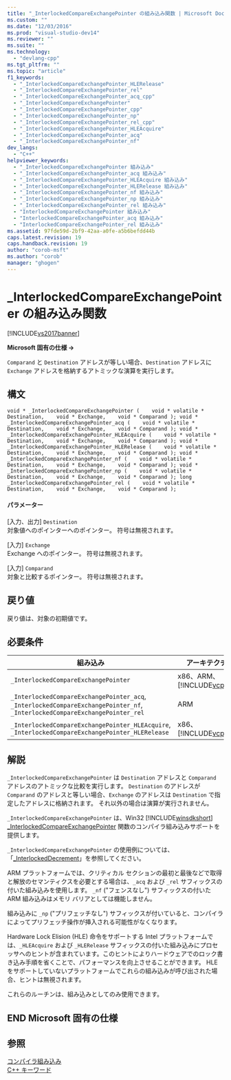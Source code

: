 ```yaml
---
title: "_InterlockedCompareExchangePointer の組み込み関数 | Microsoft Docs"
ms.custom: ""
ms.date: "12/03/2016"
ms.prod: "visual-studio-dev14"
ms.reviewer: ""
ms.suite: ""
ms.technology: 
  - "devlang-cpp"
ms.tgt_pltfrm: ""
ms.topic: "article"
f1_keywords: 
  - "_InterlockedCompareExchangePointer_HLERelease"
  - "_InterlockedCompareExchangePointer_rel"
  - "_InterlockedCompareExchangePointer_acq_cpp"
  - "_InterlockedCompareExchangePointer"
  - "_InterlockedCompareExchangePointer_cpp"
  - "_InterlockedCompareExchangePointer_np"
  - "_InterlockedCompareExchangePointer_rel_cpp"
  - "_InterlockedCompareExchangePointer_HLEAcquire"
  - "_InterlockedCompareExchangePointer_acq"
  - "_InterlockedCompareExchangePointer_nf"
dev_langs: 
  - "C++"
helpviewer_keywords: 
  - "_InterlockedCompareExchangePointer 組み込み"
  - "_InterlockedCompareExchangePointer_acq 組み込み"
  - "_InterlockedCompareExchangePointer_HLEAcquire 組み込み"
  - "_InterlockedCompareExchangePointer_HLERelease 組み込み"
  - "_InterlockedCompareExchangePointer_nf 組み込み"
  - "_InterlockedCompareExchangePointer_np 組み込み"
  - "_InterlockedCompareExchangePointer_rel 組み込み"
  - "InterlockedCompareExchangePointer 組み込み"
  - "InterlockedCompareExchangePointer_acq 組み込み"
  - "InterlockedCompareExchangePointer_rel 組み込み"
ms.assetid: 97fde59d-2bf9-42aa-a0fe-a5b6befdd44b
caps.latest.revision: 19
caps.handback.revision: 19
author: "corob-msft"
ms.author: "corob"
manager: "ghogen"
---
```

# _InterlockedCompareExchangePointer の組み込み関数
[!INCLUDE[vs2017banner](../assembler/inline/includes/vs2017banner.md)]

**Microsoft 固有の仕様 →**  
  
 `Comparand` と `Destination` アドレスが等しい場合、`Destination` アドレスに `Exchange` アドレスを格納するアトミックな演算を実行します。  
  
## 構文  
  
```  
void * _InterlockedCompareExchangePointer (    void * volatile * Destination,    void * Exchange,    void * Comparand ); void * _InterlockedCompareExchangePointer_acq (    void * volatile * Destination,    void * Exchange,    void * Comparand ); void * _InterlockedCompareExchangePointer_HLEAcquire (    void * volatile * Destination,    void * Exchange,    void * Comparand ); void * _InterlockedCompareExchangePointer_HLERelease (    void * volatile * Destination,    void * Exchange,    void * Comparand ); void * _InterlockedCompareExchangePointer_nf (    void * volatile * Destination,    void * Exchange,    void * Comparand ); void * _InterlockedCompareExchangePointer_np (    void * volatile * Destination,    void * Exchange,    void * Comparand ); long _InterlockedCompareExchangePointer_rel (    void * volatile * Destination,    void * Exchange,    void * Comparand );  
```  
  
#### パラメーター  
 \[入力、出力\] `Destination`  
 対象値へのポインターへのポインター。  符号は無視されます。  
  
 \[入力\] `Exchange`  
 Exchange へのポインター。  符号は無視されます。  
  
 \[入力\] `Comparand`  
 対象と比較するポインター。  符号は無視されます。  
  
## 戻り値  
 戻り値は、対象の初期値です。  
  
## 必要条件  
  
|組み込み|アーキテクチャ|Header|  
|----------|-------------|------------|  
|`_InterlockedCompareExchangePointer`|x86、ARM、[!INCLUDE[vcprx64](../Token/vcprx64_md.md)]|\<intrin.h\>|  
|`_InterlockedCompareExchangePointer_acq`, `_InterlockedCompareExchangePointer_nf`, `_InterlockedCompareExchangePointer_rel`|ARM|\<iiintrin.h\>|  
|`_InterlockedCompareExchangePointer_HLEAcquire`, `_InterlockedCompareExchangePointer_HLERelease`|x86、[!INCLUDE[vcprx64](../Token/vcprx64_md.md)]|\<immintrin.h\>|  
  
## 解説  
 `_InterlockedCompareExchangePointer` は `Destination` アドレスと `Comparand` アドレスのアトミックな比較を実行します。  `Destination` のアドレスが `Comparand` のアドレスと等しい場合、`Exchange` のアドレスは `Destination` で指定したアドレスに格納されます。  それ以外の場合は演算が実行されません。  
  
 `_InterlockedCompareExchangePointer` は、Win32 [!INCLUDE[winsdkshort](../atl/reference/includes/winsdkshort_md.md)] [\_InterlockedCompareExchangePointer](http://msdn.microsoft.com/library/ff547863.aspx) 関数のコンパイラ組み込みサポートを提供します。  
  
 `_InterlockedCompareExchangePointer` の使用例については、「[\_InterlockedDecrement](../intrinsics/interlockeddecrement-intrinsic-functions.md)」を参照してください。  
  
 ARM プラットフォームでは、クリティカル セクションの最初と最後などで取得と解放のセマンティクスを必要とする場合は、`_acq` および `_rel` サフィックスの付いた組み込みを使用します。  `_nf` \("フェンスなし"\) サフィックスの付いた ARM 組み込みはメモリ バリアとしては機能しません。  
  
 組み込みに `_np` \("プリフェッチなし"\) サフィックスが付いていると、コンパイラによってプリフェッチ操作が挿入される可能性がなくなります。  
  
 Hardware Lock Elision \(HLE\) 命令をサポートする Intel プラットフォームでは、`_HLEAcquire` および `_HLERelease` サフィックスの付いた組み込みにプロセッサへのヒントが含まれています。このヒントによりハードウェアでのロック書き込み手順を省くことで、パフォーマンスを向上させることができます。  HLE をサポートしていないプラットフォームでこれらの組み込みが呼び出された場合、ヒントは無視されます。  
  
 これらのルーチンは、組み込みとしてのみ使用できます。  
  
## END Microsoft 固有の仕様  
  
## 参照  
 [コンパイラ組み込み](../intrinsics/compiler-intrinsics.md)   
 [C\+\+ キーワード](../cpp/keywords-cpp.md)